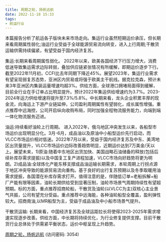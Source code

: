 ```yaml
---
title: 周期之轮，扬帆远航
date: 2022-11-18 15:33
tags:
- 航运行业 
---
```

本篇报告分析了航运各子版块未来市场走向。集运行业虽然短期运价承压，但长期来看周期属性弱化;油运行业受益于全球能源贸易流向转变，进入上行周期;干散货运输供需持续偏紧，有望受益于国内经济复苏。

集运:长期来看周期属性弱化。
2022年以来，欧美各国经济下行压力增大，消费低迷导致集运需求边际转弱，叠加供应链紧张情况有所缓解，即期运价逐步下行。截至2022年11月初，CCFI比去年同期下降近45%。展望2023年，集运行业需求有望呈现弱复苏态势，亚洲区内贸易或将强于欧美主干航线。据克拉克森，预计未来3年亚洲区内集装运量增速均超3%。供给方面，全球港口拥堵局面得到缓解，目前全行业在手订单占比明显提升。预计2022年集运供给增速约为3.7%。2023-2024年运力供给增速将提升至7.3%/5.8%。中长期来看，龙头企业积累丰厚的现金流，向海运上下游产业链延伸，公司盈利周期属性有望弱化，成长属性增强。重点推荐中远海控，公司开启纵向收购布局，同时加强全程物流服务能力，向端到端一体化物流服务迈进。
<!-- more -->
油运:持续看好油轮上行周期。
进入2022年，俄乌地区冲突发生以来，各船型市场运价出现明显分化。3月-6月，成品油以及原油中小船型运价先行启动，而VLCC市场运价相对低迷。2022年7月以来，受益于国内经济复苏及中东、美湾地区出货量提升，VLCC市场运价边际改善趋势明显，近期运价达到7万美金/天以上。展望未来，1)原油:随着中东地区出货加快、美国战略石油储备的释放(包括后续补库存需求提振)以及中国复工复产进程加速，VLCC市场向好趋势将更为明朗。2)成品油:全球炼化产能东移支撑成品油运输长期需求，本轮周期上行拐点源于地区冲突导致的能源贸易流向重构。基于良好的出行复苏预期以及冬季取暖用油需求提振，各国潜在补库存需求打开。值得注意的是，伴随低订单+老船拆解+船厂产能有限等因素，油轮长期供给受到显著压制，油轮市场景气周期持续性有望超预期。标的方面，重点推荐招商轮船，干散货及油轮(以VLCC为主)双核心主业景气共振，公司有望充分受益。重点推荐中远海能，各种油轮船型全覆盖，盈利弹性较大。招商南油,以MR船型为主，受益于成品油及中小船市场景气提升。

干散货运输:
长期来看，中国经济复苏及全球运距拉长将使得2023-2025年需求增速实现逐步改善。供给方面，中长期将持续优化，为行业修复提供支撑。目前干散货行业总体处于供需紧平衡状态，运价中枢呈现上升趋势。

[周期之轮，扬帆远航](https://url12.ctfile.com/f/3948612-727416531-f2175e?p=3054)
(访问密码: 3054)